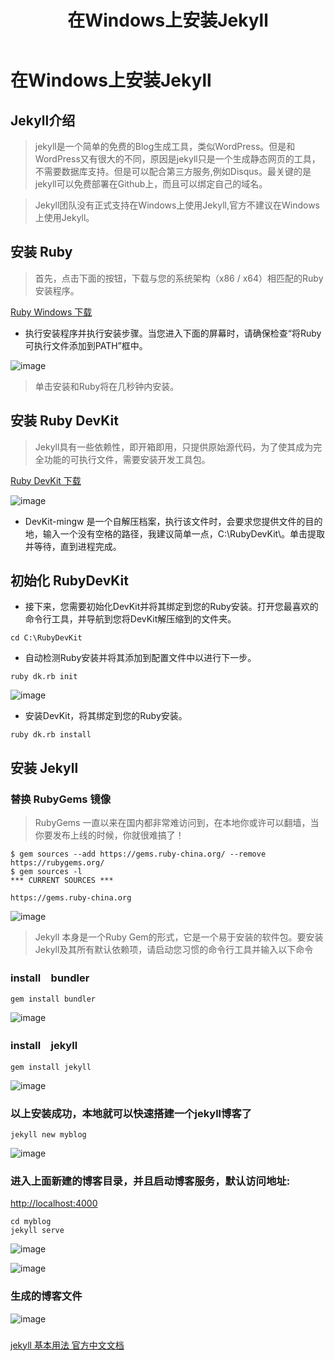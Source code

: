 ﻿---
layout: post
title: 在Windows上安装Jekyll
categories: Jekyll
description: Jekyll 安装
keywords: Jekyll
---


# 在Windows上安装Jekyll

## Jekyll介绍
> jekyll是一个简单的免费的Blog生成工具，类似WordPress。但是和WordPress又有很大的不同，原因是jekyll只是一个生成静态网页的工具，不需要数据库支持。但是可以配合第三方服务,例如Disqus。最关键的是jekyll可以免费部署在Github上，而且可以绑定自己的域名。

> Jekyll团队没有正式支持在Windows上使用Jekyll,官方不建议在Windows上使用Jekyll。

## 安装 Ruby

> 首先，点击下面的按钮，下载与您的系统架构（x86 / x64）相匹配的Ruby安装程序。

[Ruby Windows 下载 ](https://rubyinstaller.org/downloads/)

- 执行安装程序并执行安装步骤。当您进入下面的屏幕时，请确保检查“将Ruby可执行文件添加到PATH”框中。

![image](http://wwww.penglei.net/images/2017-07-22/rubu-install.png)

> 单击安装和Ruby将在几秒钟内安装。

## 安装 Ruby DevKit

>  Jekyll具有一些依赖性，即开箱即用，只提供原始源代码，为了使其成为完全功能的可执行文件，需要安装开发工具包。

[Ruby DevKit 下载 ](https://rubyinstaller.org/downloads/)

![image](http://wwww.penglei.net/images/2017-07-22/ruby-dev-kit.png)

- DevKit-mingw 是一个自解压档案，执行该文件时，会要求您提供文件的目的地，输入一个没有空格的路径，我建议简单一点，C:\RubyDevKit\。单击提取并等待，直到进程完成。

## 初始化 RubyDevKit
- 接下来，您需要初始化DevKit并将其绑定到您的Ruby安装。打开您最喜欢的命令行工具，并导航到您将DevKit解压缩到的文件夹。

```
cd C:\RubyDevKit
```

- 自动检测Ruby安装并将其添加到配置文件中以进行下一步。

```
ruby dk.rb init
```

![image](http://wwww.penglei.net/images/2017-07-22/ruby-dk-rb-init.png)

- 安装DevKit，将其绑定到您的Ruby安装。


```
ruby dk.rb install
```


## 安装 Jekyll


### 替换 RubyGems 镜像
> RubyGems 一直以来在国内都非常难访问到，在本地你或许可以翻墙，当你要发布上线的时候，你就很难搞了！

> 

```
$ gem sources --add https://gems.ruby-china.org/ --remove https://rubygems.org/
$ gem sources -l
*** CURRENT SOURCES ***

https://gems.ruby-china.org
```

![image](http://wwww.penglei.net/images/2017-07-22/ruby-gems.png)


> Jekyll 本身是一个Ruby Gem的形式，它是一个易于安装的软件包。要安装Jekyll及其所有默认依赖项，请启动您习惯的命令行工具并输入以下命令


### install　bundler

```
gem install bundler
```
![image](http://wwww.penglei.net/images/2017-07-22/gem-install-bundler.png)

### install　jekyll

```
gem install jekyll
```

![image](http://wwww.penglei.net/images/2017-07-22/gem-install-jekyll.png)


### 以上安装成功，本地就可以快速搭建一个jekyll博客了

```
jekyll new myblog  
```

![image](http://wwww.penglei.net/images/2017-07-22/jekyll-new-myblog.png)

### 进入上面新建的博客目录，并且启动博客服务，默认访问地址:
[http://localhost:4000](http://localhost:4000/)

```
cd myblog  
jekyll serve  
```

![image](http://wwww.penglei.net/images/2017-07-22/jekyll-serve.png)


![image](http://wwww.penglei.net/images/2017-07-22/myblog-succ.png)

### 生成的博客文件

![image](http://wwww.penglei.net/images/2017-07-22/myblog.png)

### 
[jekyll 基本用法 官方中文文档](http://jekyll.com.cn/docs/usage/)



